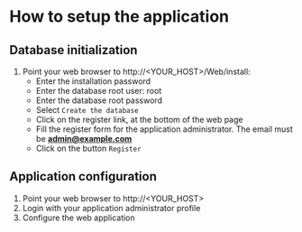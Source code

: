# How to setup the application

## Database initialization
1. Point your web browser to http://\<YOUR_HOST\>/Web/install:
   - Enter the installation password
   - Enter the database root user: root
   - Enter the database root password
   - Select `Create the database`
   - Click on the register link, at the bottom of the web page
   - Fill the register form for the application administrator. The email must be **admin@example.com**
   - Click on the button `Register`

## Application configuration
1. Point your web browser to http://\<YOUR_HOST\>
1. Login with your application administrator profile
1. Configure the web application
